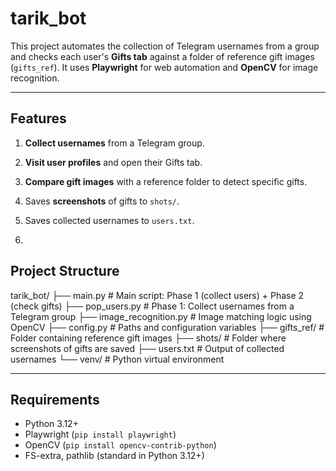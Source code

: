 # tarik_bot

This project automates the collection of Telegram usernames from a group and checks each user's **Gifts tab** against a folder of reference gift images (`gifts_ref`). It uses **Playwright** for web automation and **OpenCV** for image recognition.

---

## Features

1. **Collect usernames** from a Telegram group.
2. **Visit user profiles** and open their Gifts tab.
3. **Compare gift images** with a reference folder to detect specific gifts.
4. Saves **screenshots** of gifts to `shots/`.
5. Saves collected usernames to `users.txt`.

6. 
## Project Structure

tarik_bot/
├── main.py # Main script: Phase 1 (collect users) + Phase 2 (check gifts)
├── pop_users.py # Phase 1: Collect usernames from a Telegram group
├── image_recognition.py # Image matching logic using OpenCV
├── config.py # Paths and configuration variables
├── gifts_ref/ # Folder containing reference gift images
├── shots/ # Folder where screenshots of gifts are saved
├── users.txt # Output of collected usernames
└── venv/ # Python virtual environment


---

## Requirements

- Python 3.12+  
- Playwright (`pip install playwright`)  
- OpenCV (`pip install opencv-contrib-python`)  
- FS-extra, pathlib (standard in Python 3.12+)  
